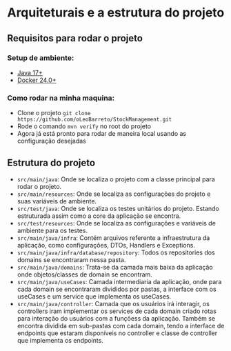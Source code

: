# Arquiteturais e a estrutura do projeto

## Requisitos para rodar o projeto

### Setup de ambiente:

- [Java 17+](https://www.oracle.com/java/technologies/javase/jdk17-archive-downloads.html)
- [Docker 24.0+](https://docs.docker.com/get-docker/)

### Como rodar na minha maquina:

- Clone o projeto `git clone https://github.com/oLeoBarreto/StockManagement.git`
- Rode o comando `mvn verify` no root do projeto
- Agora já está pronto para rodar de maneira local usando as configuração desejadas
## Estrutura do projeto

- `src/main/java`: Onde se localiza o projeto com a classe principal para rodar o projeto.
- `src/main/resources`: Onde se localiza as configurações do projeto e suas variáveis de ambiente.
- `src/test/java`: Onde se localiza os testes unitários do projeto. Estando estruturada assim como a core da aplicação se encontra.
- `src/test/resources`: Onde se localiza as configurações e variáveis de ambiente para os testes.
- `src/main/java/infra`: Contém arquivos referente a infraestrutura da aplicação, como configurações, DTOs, Handlers e Exceptions.
- `src/main/java/infra/database/repository`: Todos os repositories dos domains se encontraram nessa pasta.
- `src/main/java/domains`: Trata-se da camada mais baixa da aplicação onde objetos/classes de domain se encontram.
- `src/main/java/useCases`: Camada intermediaria da aplicação, onde para cada domain se encontraram divididos por pastas, a interface com os useCases e um service que implementa os useCases.
- `src/main/java/controller`: Camada que os usuários irá interagir, os controllers iram implementar os services de cada domain criado rotas para interação do usuários com a funçõess da aplicação. Também se encontra dividida em sub-pastas com cada domain, tendo a interface de endpoints que estaram disponíveis no controller e classe de controller que implementa os endpoints.